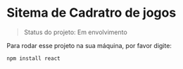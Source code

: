 # Sitema de Cadratro de jogos

> Status do projeto: Em envolvimento

Para rodar esse projeto na sua máquina, por favor digite: 

```
npm install react
```  
